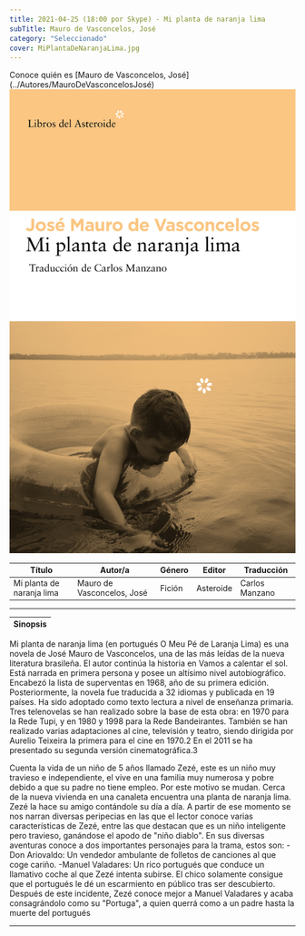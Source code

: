 ```yaml
---
title: 2021-04-25 (18:00 por Skype) - Mi planta de naranja lima
subTitle: Mauro de Vasconcelos, José
category: "Seleccionado"
cover: MiPlantaDeNaranjaLima.jpg
---  
```

Conoce quién es [Mauro de Vasconcelos, José] (../Autores/MauroDeVasconcelosJosé)
!["Imagen no encontrada"](MiPlantaDeNaranjaLima.jpg)

Título | Autor/a | Género | Editor | Traducción |
------ | ------- | ------ | ------ | --------- |
Mi planta de naranja lima | Mauro de Vasconcelos, José | Fición | Asteroide | Carlos Manzano |
***
|Sinopsis|
|--------|
Mi planta de naranja lima (en portugués O Meu Pé de Laranja Lima) es una novela de José Mauro de Vasconcelos, una de las más leídas de la nueva literatura brasileña. El autor continúa la historia en Vamos a calentar el sol. Está narrada en primera persona y posee un altísimo nivel autobiográfico.
Encabezó la lista de superventas en 1968, año de su primera edición. Posteriormente, la novela fue traducida a 32 idiomas y publicada en 19 países. Ha sido adoptado como texto lectura a nivel de enseñanza primaria.
Tres telenovelas se han realizado sobre la base de esta obra: en 1970 para la Rede Tupi, y en 1980 y 1998 para la Rede Bandeirantes. También se han realizado varias adaptaciones al cine, televisión y teatro, siendo dirigida por Aurelio Teixeira la primera para el cine en 1970.2​ En el 2011 se ha presentado su segunda versión cinematográfica.3

Cuenta la vida de un niño de 5 años llamado Zezé, este es un niño muy travieso e independiente, el vive en una familia muy numerosa y pobre debido a que su padre no tiene empleo. Por este motivo se mudan. Cerca de la nueva vivienda en una canaleta encuentra una planta de naranja lima. Zezé la hace su amigo contándole su día a día.
A partir de ese momento se nos narran diversas peripecias en las que el lector conoce varias características de Zezé, entre las que destacan que es un niño inteligente pero travieso, ganándose el apodo de "niño diablo".
En sus diversas aventuras conoce a dos importantes personajes para la trama, estos son:
-Don Ariovaldo: Un vendedor ambulante de folletos de canciones al que coge cariño.
-Manuel Valadares: Un rico portugués que conduce un llamativo coche al que Zezé intenta subirse. El chico solamente consigue que el portugués le dé un escarmiento en público tras ser descubierto. Después de este incidente, Zezé conoce mejor a Manuel Valadares y acaba consagrándolo como su "Portuga", a quien querrá como a un padre hasta la muerte del portugués
***
